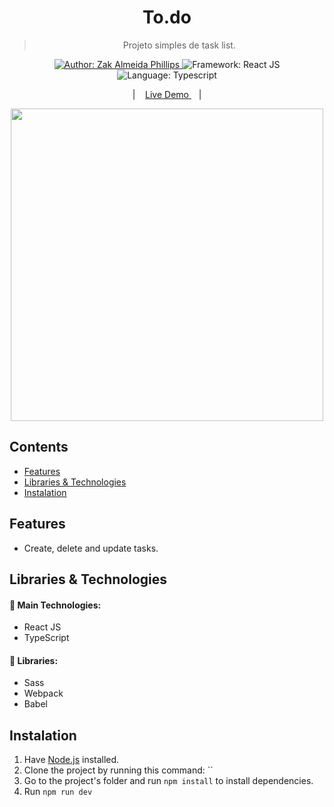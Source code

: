 <h1 align="center" >To.do</h1>

<blockquote align="center">
  Projeto simples de task list.
</blockquote>

<p align="center">
  <a href="https://www.linkedin.com/in/cazuza/" target="_blank">
    <img alt="Author: Zak Almeida Phillips" src="https://img.shields.io/badge/Author-Zak Almeida Phillips-026aa7">
  </a>

  <img alt="Framework: React JS" src="https://img.shields.io/badge/Framework-React JS-026aa7">

  <img alt="Language: Typescript" src="https://img.shields.io/badge/Language-TypeScript-026aa7">
</p>

<p align="center">
|&nbsp;&nbsp;&nbsp;
  <a href="https://zakap.github.io/To.do/" target="_blank">
    Live Demo
  </a>
  &nbsp;&nbsp;&nbsp;|
</p>

<div align="center">
  <img  src="https://user-images.githubusercontent.com/79457230/159572218-6d0c87a1-9e9d-4c2b-a50b-8f2ba803dcd1.png" alt="" width="500px" />
</div>

## Contents

- [Features](#Features)
- [Libraries & Technologies](#libraries--technologies)
- [Instalation](#Instalation)

## Features

  - Create, delete and update tasks.
  
## Libraries & Technologies

#### :wrench: Main Technologies:

- React JS
- TypeScript

#### :file_folder: Libraries:

- Sass
- Webpack
- Babel

## Instalation

1. Have [Node.js](https://nodejs.org/en/) installed.
1. Clone the project by running this command: ``
1. Go to the project's folder and run `npm install` to install dependencies.
1. Run `npm run dev`
